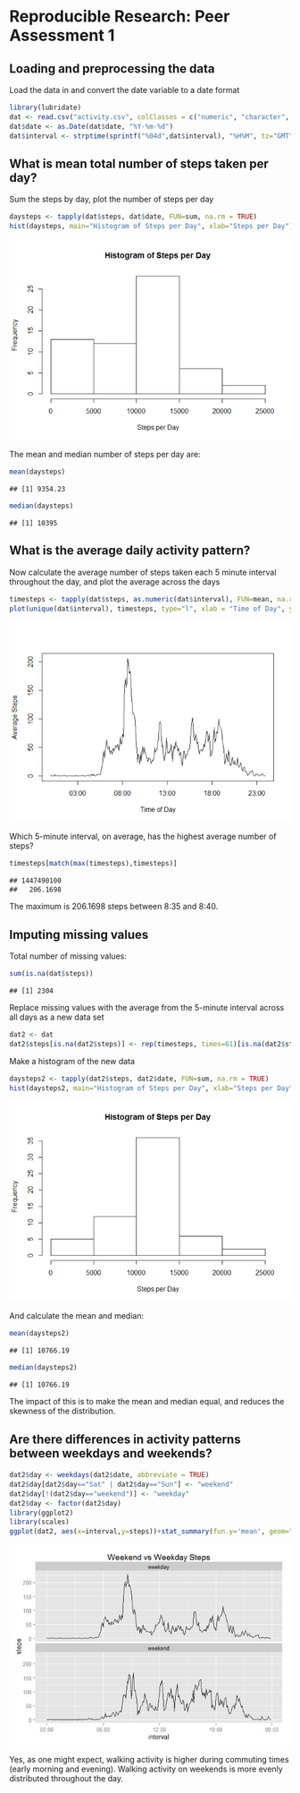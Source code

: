 # Reproducible Research: Peer Assessment 1


## Loading and preprocessing the data

Load the data in and convert the date variable to a date format


```r
library(lubridate)
dat <- read.csv("activity.csv", colClasses = c("numeric", "character", "numeric"))
dat$date <- as.Date(dat$date, "%Y-%m-%d")
dat$interval <- strptime(sprintf("%04d",dat$interval), "%H%M", tz="GMT")
```

## What is mean total number of steps taken per day?

Sum the steps by day, plot the number of steps per day


```r
daysteps <- tapply(dat$steps, dat$date, FUN=sum, na.rm = TRUE)
hist(daysteps, main="Histogram of Steps per Day", xlab="Steps per Day")
```

![](PA1_template_files/figure-html/unnamed-chunk-2-1.png) 

The mean and median number of steps per day are:


```r
mean(daysteps)
```

```
## [1] 9354.23
```

```r
median(daysteps)
```

```
## [1] 10395
```

## What is the average daily activity pattern?

Now calculate the average number of steps taken each 5 minute interval throughout the day, and plot the average across the days


```r
timesteps <- tapply(dat$steps, as.numeric(dat$interval), FUN=mean, na.rm = TRUE)
plot(unique(dat$interval), timesteps, type="l", xlab = "Time of Day", ylab = "Average Steps")
```

![](PA1_template_files/figure-html/unnamed-chunk-4-1.png) 

Which 5-minute interval, on average, has the highest average number of steps?


```r
timesteps[match(max(timesteps),timesteps)]
```

```
## 1447490100 
##   206.1698
```

The maximum is 206.1698 steps between 8:35 and 8:40.  
## Imputing missing values

Total number of missing values:

```r
sum(is.na(dat$steps))
```

```
## [1] 2304
```

Replace missing values with the average from the 5-minute interval across all days as a new data set


```r
dat2 <- dat
dat2$steps[is.na(dat2$steps)] <- rep(timesteps, times=61)[is.na(dat2$steps)]
```

Make a histogram of the new data

```r
daysteps2 <- tapply(dat2$steps, dat2$date, FUN=sum, na.rm = TRUE)
hist(daysteps2, main="Histogram of Steps per Day", xlab="Steps per Day")
```

![](PA1_template_files/figure-html/unnamed-chunk-8-1.png) 

And calculate the mean and median:


```r
mean(daysteps2)
```

```
## [1] 10766.19
```

```r
median(daysteps2)
```

```
## [1] 10766.19
```

The impact of this is to make the mean and median equal, and reduces the skewness of the distribution.

## Are there differences in activity patterns between weekdays and weekends?


```r
dat2$day <- weekdays(dat2$date, abbreviate = TRUE)
dat2$day[dat2$day=="Sat" | dat2$day=="Sun"] <- "weekend"
dat2$day[!(dat2$day=="weekend")] <- "weekday"
dat2$day <- factor(dat2$day)
library(ggplot2)
library(scales)
ggplot(dat2, aes(x=interval,y=steps))+stat_summary(fun.y='mean', geom="line")+facet_wrap(~ day,ncol=1)+ggtitle("Weekend vs Weekday Steps")+scale_x_datetime(labels=date_format("%H:%M"))
```

![](PA1_template_files/figure-html/unnamed-chunk-10-1.png) 

Yes, as one might expect, walking activity is higher during commuting times (early morning and evening).  Walking activity on weekends is more evenly distributed throughout the day.
